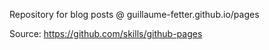 Repository for blog posts @ guillaume-fetter.github.io/pages

Source: https://github.com/skills/github-pages
